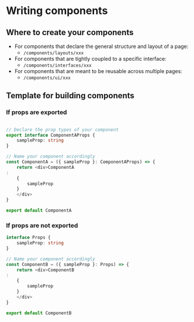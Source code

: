 # Writing components

## Where to create your components

- For components that declare the general structure and layout of a page:
    - `/components/layouts/xxx`
- For components that are tightly coupled to a specific interface:
    - `/components/interfaces/xxx`
- For components that are meant to be reusable across multiple pages:
    - `/components/ui/xxx`

## Template for building components

### If props are exported

```ts

// Declare the prop types of your component
export interface ComponentAProps {
    sampleProp: string
}

// Name your component accordingly
const ComponentA = ({ sampleProp }: ComponentAProps) => {
    return <div>ComponentA
:
    {
        sampleProp
    }
    </div>
}

export default ComponentA
```

### If props are not exported

```ts
interface Props {
    sampleProp: string
}

// Name your component accordingly
const ComponentB = ({ sampleProp }: Props) => {
    return <div>ComponentB
:
    {
        sampleProp
    }
    </div>
}

export default ComponentB
```
